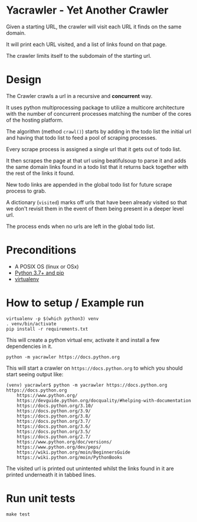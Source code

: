 # Yacrawler - Yet Another Crawler
Given a starting URL, the crawler will visit each URL it finds on the same domain.

It will print each URL visited, and a list of links found on that page.

The crawler limits itself to the subdomain of the starting url.

 # Design
The Crawler crawls a url in a recursive and **concurrent** way.

It uses python multiprocessing package to utilize a multicore architecture with the number of concurrent processes matching the number of the cores of the hosting platform.

The algorithm (method `crawl()`) starts by adding in the todo list the initial url and having that todo list to feed a pool of scraping processes.

Every scrape process is assigned a single url that it gets out of todo list.

It then scrapes the page at that url using beatifulsoup to parse it and adds the same domain links found in a todo list that it returns back together with the rest of the links it found.

New todo links are appended in the global todo list for future scrape process to grab.

A dictionary (`visited`) marks off urls that have been already visited so that we don't revisit them in the event of them being present in a deeper level url.

The process ends when no urls are left in the global todo list.

# Preconditions
- A POSIX OS (linux or OSx)
- [Python 3.7+ and pip](https://docs.python-guide.org/dev/virtualenvs/#make-sure-you-ve-got-python-pip)
- [virtualenv](https://docs.python-guide.org/dev/virtualenvs/#lower-level-virtualenv)

# How to setup / Example run
```
virtualenv -p $(which python3) venv
. venv/bin/activate
pip install -r requirements.txt
```
This will create a python virtual env, activate it and install a few dependencies in it.

`python -m yacrawler https://docs.python.org`

This will start a crawler on `https://docs.python.org` to which you should start seeing output like:

```
(venv) yacrawler$ python -m yacrawler https://docs.python.org
https://docs.python.org
	https://www.python.org/
	https://devguide.python.org/docquality/#helping-with-documentation
	https://docs.python.org/3.10/
	https://docs.python.org/3.9/
	https://docs.python.org/3.8/
	https://docs.python.org/3.7/
	https://docs.python.org/3.6/
	https://docs.python.org/3.5/
	https://docs.python.org/2.7/
	https://www.python.org/doc/versions/
	https://www.python.org/dev/peps/
	https://wiki.python.org/moin/BeginnersGuide
	https://wiki.python.org/moin/PythonBooks
```

The visited url is printed out unintented whilst the links found in it are printed underneath it in tabbed lines.

# Run unit tests
`make test`

